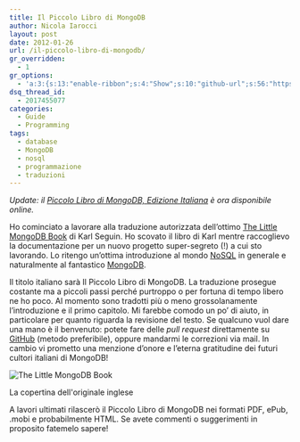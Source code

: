 ```yaml
---
title: Il Piccolo Libro di MongoDB
author: Nicola Iarocci
layout: post
date: 2012-01-26
url: /il-piccolo-libro-di-mongodb/
gr_overridden:
  - 1
gr_options:
  - 'a:3:{s:13:"enable-ribbon";s:4:"Show";s:10:"github-url";s:56:"https://github.com/nicolaiarocci/the-little-mongodb-book";s:11:"ribbon-type";s:1:"5";}'
dsq_thread_id:
  - 2017455077
categories:
  - Guide
  - Programming
tags:
  - database
  - MongoDB
  - nosql
  - programmazione
  - traduzioni
---
```

_Update: il [Piccolo Libro di MongoDB, Edizione Italiana][1] è ora disponibile online._

Ho cominciato a lavorare alla traduzione autorizzata dell&#8217;ottimo <a title="The Little MongoDB Book" href="http://openmymind.net/mongodb.pdf" target="_blank">The Little MongoDB Book</a> di Karl Seguin. Ho scovato il libro di Karl mentre raccoglievo la documentazione per un nuovo progetto super-segreto (!) a cui sto lavorando. Lo ritengo un&#8217;ottima introduzione al mondo <a title="NoSQL" href="http://it.wikipedia.org/wiki/NoSQL" target="_blank">NoSQL</a> in generale e naturalmente al fantastico <a title="MongoDB" href="http://www.google.it/url?sa=t&rct=j&q=mongodb&source=web&cd=1&ved=0CDIQFjAA&url=http%3A%2F%2Fwww.mongodb.org%2F&ei=wFYhT_4zyffhBKXCqJcI&usg=AFQjCNFkupTrrD2YYX6ydM2wb9IbWll3Vw" target="_blank">MongoDB</a>.

Il titolo italiano sarà Il Piccolo Libro di MongoDB. La traduzione prosegue costante ma a piccoli passi perché purtroppo o per fortuna di tempo libero ne ho poco. Al momento sono tradotti più o meno grossolanamente l&#8217;introduzione e il primo capitolo. Mi farebbe comodo un po&#8217; di aiuto, in particolare per quanto riguarda la revisione del testo. Se qualcuno vuol dare una mano è il benvenuto: potete fare delle _pull request_ direttamente su <a title="Il Piccolo Libro di MongoDB" href="https://github.com/nicolaiarocci/the-little-mongodb-book" target="_blank">GitHub</a> (metodo preferibile), oppure mandarmi le correzioni via mail. In cambio vi prometto una menzione d&#8217;onore e l&#8217;eterna gratitudine dei futuri cultori italiani di MongoDB! <!--more-->

<div id="attachment_4360" style="width: 555px" class="wp-caption aligncenter">
  <img class="size-full wp-image-4360" title="The Little MongoDB Book" src="http://i2.wp.com/nicolaiarocci.com/wp-content/uploads/thelittlemongodbbook.png?fit=525%2C300" alt="The Little MongoDB Book" srcset="http://i2.wp.com/nicolaiarocci.com/wp-content/uploads/thelittlemongodbbook.png?w=545 545w, http://i2.wp.com/nicolaiarocci.com/wp-content/uploads/thelittlemongodbbook.png?resize=150%2C85 150w, http://i2.wp.com/nicolaiarocci.com/wp-content/uploads/thelittlemongodbbook.png?resize=300%2C171 300w, http://i2.wp.com/nicolaiarocci.com/wp-content/uploads/thelittlemongodbbook.png?resize=500%2C285 500w" sizes="(max-width: 525px) 100vw, 525px" data-recalc-dims="1" />
  
  <p class="wp-caption-text">
    La copertina dell'originale inglese
  </p>
</div>

A lavori ultimati rilascerò il Piccolo Libro di MongoDB nei formati PDF, ePub, .mobi e probabilmente HTML. Se avete commenti o suggerimenti in proposito fatemelo sapere!

 [1]: http://nicolaiarocci.com/il-piccolo-libro-di-mongodb-edizione-italiana/ "Il Piccolo Libro di MongoDB, Edizione Italiana"
